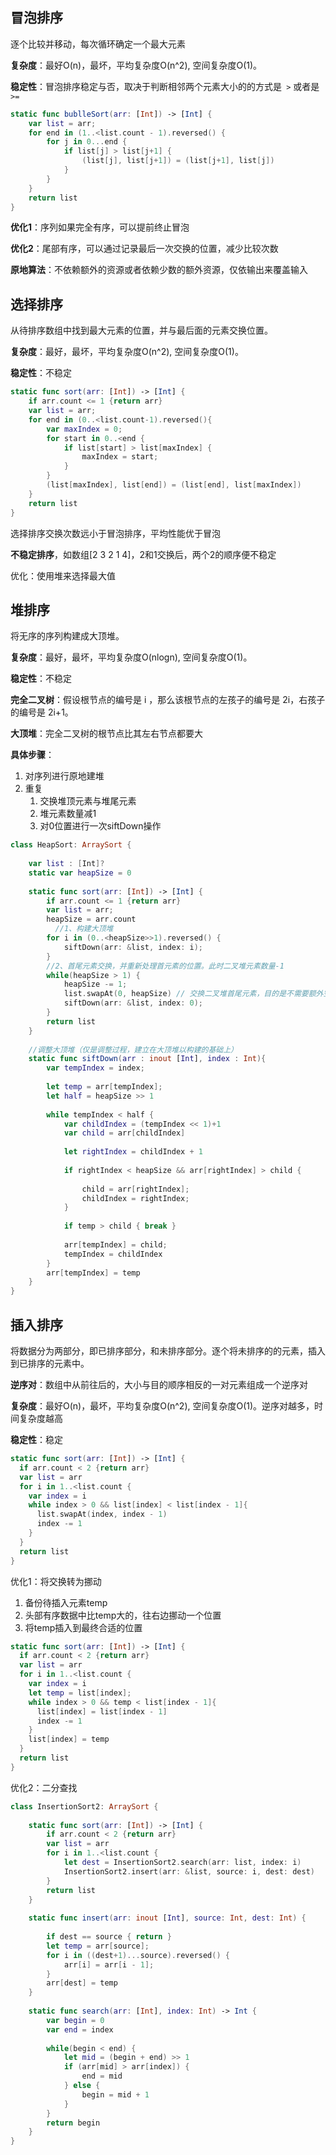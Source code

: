## 冒泡排序

逐个比较并移动，每次循环确定一个最大元素

**复杂度**：最好O(n)，最坏，平均复杂度O(n^2), 空间复杂度O(1)。

**稳定性**：冒泡排序稳定与否，取决于判断相邻两个元素大小的的方式是` >` 或者是 ` >=`

```swift
static func bublleSort(arr: [Int]) -> [Int] {
    var list = arr;
    for end in (1..<list.count - 1).reversed() {
        for j in 0...end {
            if list[j] > list[j+1] {
                (list[j], list[j+1]) = (list[j+1], list[j])
            }
        }
    }
    return list
}
```

**优化1**：序列如果完全有序，可以提前终止冒泡

**优化2**：尾部有序，可以通过记录最后一次交换的位置，减少比较次数

**原地算法**：不依赖额外的资源或者依赖少数的额外资源，仅依输出来覆盖输入

## 选择排序

从待排序数组中找到最大元素的位置，并与最后面的元素交换位置。

**复杂度**：最好，最坏，平均复杂度O(n^2), 空间复杂度O(1)。

**稳定性**：不稳定

```swift
static func sort(arr: [Int]) -> [Int] {
    if arr.count <= 1 {return arr}
    var list = arr;
    for end in (0..<list.count-1).reversed(){
        var maxIndex = 0;
        for start in 0..<end {
            if list[start] > list[maxIndex] {
                maxIndex = start;
            }
        }
        (list[maxIndex], list[end]) = (list[end], list[maxIndex])
    }
    return list
}
```

选择排序交换次数远小于冒泡排序，平均性能优于冒泡

**不稳定排序**，如数组[2 3 2 1 4]，2和1交换后，两个2的顺序便不稳定

优化：使用堆来选择最大值

## 堆排序

将无序的序列构建成大顶堆。

**复杂度**：最好，最坏，平均复杂度O(nlogn), 空间复杂度O(1)。

**稳定性**：不稳定

**完全二叉树**：假设根节点的编号是 i ，那么该根节点的左孩子的编号是 2i，右孩子的编号是 2i+1。

**大顶堆**：完全二叉树的根节点比其左右节点都要大

**具体步骤**：

1. 对序列进行原地建堆
2. 重复
   1. 交换堆顶元素与堆尾元素
   2. 堆元素数量减1
   3. 对0位置进行一次siftDown操作

```swift
class HeapSort: ArraySort {
    
    var list : [Int]?
    static var heapSize = 0
    
    static func sort(arr: [Int]) -> [Int] {
        if arr.count <= 1 {return arr}
        var list = arr;
        heapSize = arr.count
	      //1、构建大顶堆
        for i in (0..<heapSize>>1).reversed() {
            siftDown(arr: &list, index: i);
        }
      	//2、首尾元素交换，并重新处理首元素的位置。此时二叉堆元素数量-1
        while(heapSize > 1) {
            heapSize -= 1;
            list.swapAt(0, heapSize) // 交换二叉堆首尾元素，目的是不需要额外空间
            siftDown(arr: &list, index: 0);
        }
        return list
    }
    
    //调整大顶堆（仅是调整过程，建立在大顶堆以构建的基础上）
    static func siftDown(arr : inout [Int], index : Int){
        var tempIndex = index;
        
        let temp = arr[tempIndex];
        let half = heapSize >> 1
      
        while tempIndex < half {
            var childIndex = (tempIndex << 1)+1
            var child = arr[childIndex]
            
            let rightIndex = childIndex + 1
            
            if rightIndex < heapSize && arr[rightIndex] > child {
                
                child = arr[rightIndex];
                childIndex = rightIndex;
            }
            
            if temp > child { break }
            
            arr[tempIndex] = child;
            tempIndex = childIndex
        }
        arr[tempIndex] = temp
    }
}
```

## 插入排序

将数据分为两部分，即已排序部分，和未排序部分。逐个将未排序的的元素，插入到已排序的元素中。

**逆序对**：数组中从前往后的，大小与目的顺序相反的一对元素组成一个逆序对

**复杂度**：最好O(n)，最坏，平均复杂度O(n^2), 空间复杂度O(1)。逆序对越多，时间复杂度越高

**稳定性**：稳定

```swift
static func sort(arr: [Int]) -> [Int] {
  if arr.count < 2 {return arr}
  var list = arr
  for i in 1..<list.count {
    var index = i
    while index > 0 && list[index] < list[index - 1]{
      list.swapAt(index, index - 1)
      index -= 1
    }
  }
  return list
}
```

优化1：将交换转为挪动

1. 备份待插入元素temp
2. 头部有序数据中比temp大的，往右边挪动一个位置
3. 将temp插入到最终合适的位置

```swift
static func sort(arr: [Int]) -> [Int] {
  if arr.count < 2 {return arr}
  var list = arr
  for i in 1..<list.count {
    var index = i
    let temp = list[index];
    while index > 0 && temp < list[index - 1]{
      list[index] = list[index - 1]
      index -= 1
    }
    list[index] = temp
  }
  return list
}
```

优化2：二分查找

```swift
class InsertionSort2: ArraySort {
    
    static func sort(arr: [Int]) -> [Int] {
        if arr.count < 2 {return arr}
        var list = arr
        for i in 1..<list.count {
            let dest = InsertionSort2.search(arr: list, index: i)
            InsertionSort2.insert(arr: &list, source: i, dest: dest)
        }
        return list
    }
    
    static func insert(arr: inout [Int], source: Int, dest: Int) {
        
        if dest == source { return }
        let temp = arr[source];
        for i in ((dest+1)...source).reversed() {
            arr[i] = arr[i - 1];
        }
        arr[dest] = temp
    }
 
    static func search(arr: [Int], index: Int) -> Int {
        var begin = 0
        var end = index
        
        while(begin < end) {
            let mid = (begin + end) >> 1
            if (arr[mid] > arr[index]) {
                end = mid
            } else {
                begin = mid + 1
            }
        }
        return begin
    }
}
```

